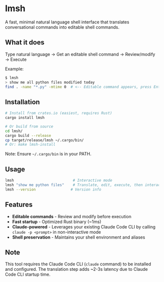 # lmsh

A fast, minimal natural language shell interface that translates conversational commands into editable shell commands.

## What it does

Type natural language → Get an editable shell command → Review/modify → Execute

Example:
```bash
$ lmsh
> show me all python files modified today
find . -name "*.py" -mtime 0  # <-- Editable command appears, press Enter to run
```

## Installation

```bash
# Install from crates.io (easiest, requires Rust)
cargo install lmsh

# Or build from source
cd lmsh/
cargo build --release
cp target/release/lmsh ~/.cargo/bin/
# Or: make lmsh-install
```

Note: Ensure `~/.cargo/bin` is in your PATH.

## Usage

```bash
lmsh                           # Interactive mode
lmsh "show me python files"    # Translate, edit, execute, then interactive mode
lmsh --version                # Version info
```

## Features

- **Editable commands** - Review and modify before execution
- **Fast startup** - Optimized Rust binary (~1ms)
- **Claude-powered** - Leverages your existing Claude Code CLI by calling `claude -p <prompt>` in non-interactive mode
- **Shell preservation** - Maintains your shell environment and aliases

## Note

This tool requires the Claude Code CLI (`claude` command) to be installed and configured. The translation step adds ~2-3s latency due to Claude Code CLI startup time.